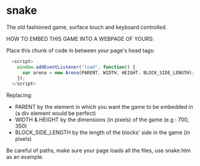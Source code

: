 # snake
The old fashioned game, surface touch and keyboard controlled. 

HOW TO EMBED THIS GAME INTO A WEBPAGE OF YOURS:

Place this chunk of code in between your page's head tags:
```javascript
  <script>
    window.addEventListener("load", function() {
      var arena = new Arena(PARENT, WIDTH, HEIGHT, BLOCK_SIDE_LENGTH);
    });
  </script>
```

Replacing:

  * PARENT by the element in which you want the game to be embedded in (a div element would be perfect)
  * WIDTH & HEIGHT by the dimensions (in pixels) of the game (e.g : 700, 350)
  * BLOCK_SIDE_LENGTH by the length of the blocks' side in the game (in pixels)


Be careful of paths, make sure your page loads all the files, use snake.htm as an example.
